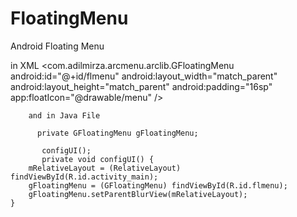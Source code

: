 # FloatingMenu
Android Floating Menu

in XML
   <com.adilmirza.arcmenu.arclib.GFloatingMenu
        android:id="@+id/flmenu"
        android:layout_width="match_parent"
        android:layout_height="match_parent"
        android:padding="16sp"
        app:floatIcon="@drawable/menu" />
        
        and in Java File 
        
          private GFloatingMenu gFloatingMenu;
          
           configUI();
           private void configUI() {
        mRelativeLayout = (RelativeLayout) findViewById(R.id.activity_main);
        gFloatingMenu = (GFloatingMenu) findViewById(R.id.flmenu);
        gFloatingMenu.setParentBlurView(mRelativeLayout);
    }
